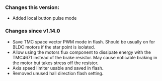 ### Changes this version:
- Added local button pulse mode

### Changes since v1.14.0
- Save TMC space vector PWM mode in flash. Should be usually on for BLDC motors if the star point is isolated.
- Allow using the motors flux component to dissipate energy with the TMC4671 instead of the brake resistor. May cause noticable braking in the motor but takes stress off the resistor.
- Axis speed limiter usable and saved in flash.
- Removed unused hall direction flash setting.